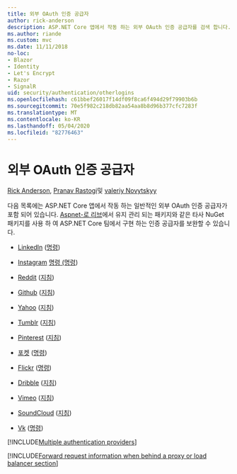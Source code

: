 ```yaml
---
title: 외부 OAuth 인증 공급자
author: rick-anderson
description: ASP.NET Core 앱에서 작동 하는 외부 OAuth 인증 공급자를 검색 합니다.
ms.author: riande
ms.custom: mvc
ms.date: 11/11/2018
no-loc:
- Blazor
- Identity
- Let's Encrypt
- Razor
- SignalR
uid: security/authentication/otherlogins
ms.openlocfilehash: c61bbef26017f14df09f8ca6f494d29f79903b6b
ms.sourcegitcommit: 70e5f982c218db82aa54aa8b8d96b377cfc7283f
ms.translationtype: MT
ms.contentlocale: ko-KR
ms.lasthandoff: 05/04/2020
ms.locfileid: "82776463"
---
```

# <a name="external-oauth-authentication-providers"></a>외부 OAuth 인증 공급자

[Rick Anderson](https://twitter.com/RickAndMSFT), [Pranav Rastogi](https://github.com/rustd)및 [valeriy Novytskyy](https://github.com/01binary)

다음 목록에는 ASP.NET Core 앱에서 작동 하는 일반적인 외부 OAuth 인증 공급자가 포함 되어 있습니다. [Aspnet-로 리브](https://www.nuget.org/packages?q=owners%3Aaspnet-contrib+title%3AOAuth)에서 유지 관리 되는 패키지와 같은 타사 NuGet 패키지를 사용 하 여 ASP.NET Core 팀에서 구현 하는 인증 공급자를 보완할 수 있습니다.

* [LinkedIn](https://www.linkedin.com/developer/apps) ([명령](https://developer.linkedin.com/docs/oauth2))

* [Instagram](https://www.instagram.com/developer/register/) [명령 (명령](https://www.instagram.com/developer/authentication/))

* [Reddit](https://www.reddit.com/login?dest=https%3A%2F%2Fwww.reddit.com%2Fprefs%2Fapps) ([지침](https://github.com/reddit/reddit/wiki/OAuth2-Quick-Start-Example))

* [Github](https://github.com/login?return_to=https%3A%2F%2Fgithub.com%2Fsettings%2Fapplications%2Fnew) ([지침](https://developer.github.com/v3/oauth/))

* [Yahoo](https://login.yahoo.com/config/login?src=devnet&.done=http%3A%2F%2Fdeveloper.yahoo.com%2Fapps%2Fcreate%2F) ([지침](https://developer.yahoo.com/bbauth/user.html))

* [Tumblr](https://www.tumblr.com/oauth/apps) ([지침](https://www.tumblr.com/docs/api/v2#auth))

* [Pinterest](https://www.pinterest.com/login/?next=http%3A%2F%2Fdevsite%2Fapps%2F) ([지침](https://developers.pinterest.com/docs/api/overview/?))

* [포켓](https://getpocket.com/developer/apps/new) ([명령](https://getpocket.com/developer/docs/authentication))

* [Flickr](https://www.flickr.com/services/apps/create) ([명령](https://www.flickr.com/services/api/auth.oauth.html))

* [Dribble](https://dribbble.com/signup) ([지침](https://developer.dribbble.com/v1/oauth/))

* [Vimeo](https://vimeo.com/join) ([지침](https://developer.vimeo.com/api/authentication))

* [SoundCloud](https://soundcloud.com/you/apps/new) ([지침](https://developers.soundcloud.com/blog/we-love-oauth-2))

* [Vk](https://vk.com/apps?act=manage) ([명령](https://vk.com/pages?oid=-17680044&p=Authorizing_Sites))

[!INCLUDE[Multiple authentication providers](includes/chain-auth-providers.md)]

[!INCLUDE[Forward request information when behind a proxy or load balancer section](includes/forwarded-headers-middleware.md)]

